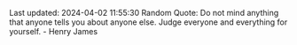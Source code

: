 Last updated: 2024-04-02 11:55:30
Random Quote: Do not mind anything that anyone tells you about anyone else. Judge everyone and everything for yourself. - Henry James
